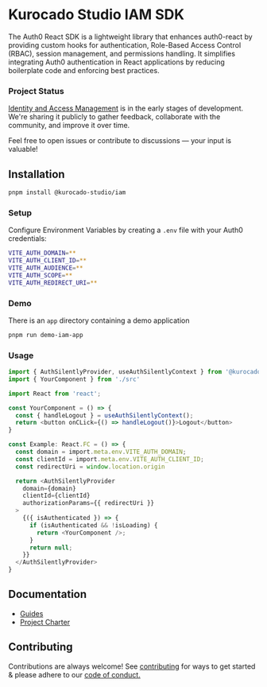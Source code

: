 # Kurocado Studio IAM SDK

The Auth0 React SDK is a lightweight library that enhances auth0-react by providing custom hooks for
authentication, Role-Based Access Control (RBAC), session management, and permissions handling. It
simplifies integrating Auth0 authentication in React applications by reducing boilerplate code and
enforcing best practices.

### Project Status

[Identity and Access Management](https://kurocado.youtrack.cloud/articles/PLA-A-15/Identity-and-Access-Management)
is in the early stages of development. We're sharing it publicly to gather feedback, collaborate
with the community, and improve it over time.

Feel free to open issues or contribute to discussions — your input is valuable!

## Installation

```bash
pnpm install @kurocado-studio/iam
```

### Setup

Configure Environment Variables by creating a `.env` file with your Auth0 credentials:

```bash
VITE_AUTH_DOMAIN=**
VITE_AUTH_CLIENT_ID=**
VITE_AUTH_AUDIENCE=**
VITE_AUTH_SCOPE=**
VITE_AUTH_REDIRECT_URI=**
```

### Demo

There is an `app` directory containing a demo application

```bash
pnpm run demo-iam-app
```

### Usage

```typescript jsx
import { AuthSilentlyProvider, useAuthSilentlyContext } from '@kurocado-studio/iam';
import { YourComponent } from './src'

import React from 'react';

const YourComponent = () => {
  const { handleLogout } = useAuthSilentlyContext();
  return <button onCLick={() => handleLogout()}>Logout</button>
}

const Example: React.FC = () => {
  const domain = import.meta.env.VITE_AUTH_DOMAIN;
  const clientId = import.meta.env.VITE_AUTH_CLIENT_ID;
  const redirectUri = window.location.origin

  return <AuthSilentlyProvider
    domain={domain}
    clientId={clientId}
    authorizationParams={{ redirectUri }}
  >
    {({ isAuthenticated }) => {
      if (isAuthenticated && !isLoading) {
        return <YourComponent />;
      }
      return null;
    }}
  </AuthSilentlyProvider>
}
```

## Documentation

- [Guides](https://kurocado.youtrack.cloud/articles/STY-A-4/Guides)
- [Project Charter](https://kurocado.youtrack.cloud/articles/STY-A-1/Project-Charter)

## Contributing

Contributions are always welcome! See
[contributing](https://kurocado.youtrack.cloud/articles/PLA-A-9/Contributing) for ways to get
started & please adhere to our
[code of conduct.](https://kurocado.youtrack.cloud/articles/PLA-A-10/Code-of-Conduct)
